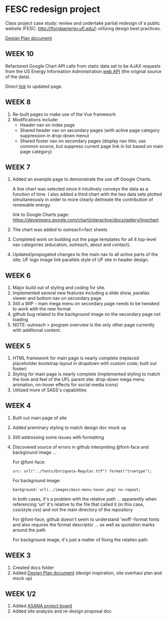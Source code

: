 # FESC redesign project
Class project case study: review and undertake partial redesign of a public website (FESC: http://floridaenergy.ufl.edu/) utilizing design best practices.

[Design Plan document](https://github.com/NorthSouth/FESC_redesign/blob/master/docs/DesignPlan.pdf "Design Plan Document") 

## WEEK 10
  Refactored Google Chart API calls from static data set to be AJAX requests from the US Energy Information Administration [web API](https://www.eia.gov/opendata/ "web API") (the original source of the data).
  
  Direct [link](https://northsouth.github.io/FESC_redesign/outreach-factSheets-chart01.html "link") to updated page.

## WEEK 8
  1. Re-built pages to make use of the Vue framework
  2. Modifications include:
     - Header nav on index page
     - Shared header nav on secondary pages (with active page category suppression in drop-down menu)
     - Shared footer nav on secondary pages (display nav title; use common source, but suppress current page link in list based on main page category)
  
## WEEK 7
  1. Added an example page to demonstrate the use off Google Charts.
  
     A line chart was selected since it intuitively conveys the data as a function of time. I also added a third chart with the two data sets plotted simultaneously in order to more clearly delineate the contribution of renewable energy.
     
     link to Google Charts page: https://developers.google.com/chart/interactive/docs/gallery/linechart
  2. The chart was added to outreach>fact sheets
  3. Completed work on building out the page templates for all 4 top-level nav categories (education, outreach, about and contact).
  4. Updated/propogated changes to the main nav to all active parts of the site; UF logo image link parallels style of UF site in header design.
  
## WEEK 6
  1. Major build out of styling and coding for site.
  2. Implemented several new features including a slide show, parallax viewer and bottom nav on secondary page
  3. Still a WIP - main mega menu on secondary page needs to be tweaked to work with the new format
  4. github bug related to the background image on the secondary page not loading
  5. NOTE: outreach > program overview is the only other page currently with additional content. 

## WEEK 5
  1. HTML framework for main page is nearly complete (replaced placeholder bootstrap layout in dropdown with custom code; built out footer)
  2. Styling for main page is nearly complete (implemented styling to match the look and feel of the UFL parent site: drop-down mega menu animation, on-hover effects for social media icons)
  3. Utilized more of SASS's capabilities

## WEEK 4
  1. Built out main page of site
  2. Added preminary styling to match design doc mock up
  3. Still addressing some issues with formatting
  4. Discovered source of errors in github interpreting @font-face and background image ...
  
     For @font-face:
     
       ````
       src: url("../fonts/Enriqueta-Regular.ttf") format("truetype");
       
       ````
     For background image:
     
       ````
       background: url(../images/main-menu-hover.png) no-repeat;
       ````
       
     In both cases, it's a problem with the relative path ... apparently when referencing 'url' it's relative to the file that called it (in this case, css/style.css) and not the main directory of the repository
     
     For @font-face, github doesn't seem to understand 'woff'-format fonts and also requires the format descriptor ... as well as quotation marks around the path
     
     For background image, it's just a matter of fixing the relatiev path
  
## WEEK 3
  1. Created docs folder
  2. Added [Design Plan document](https://github.com/NorthSouth/FESC_redesign/blob/master/docs/DesignPlan.pdf "Design Plan Document") (design inspiration, site overhaul plan and mock up)

## WEEK 1/2
  1. Added [ASANA project board](https://app.asana.com/0/622197886891195/list "ASANA project board")
  2. Added site analysis and re-design proposal doc
  


